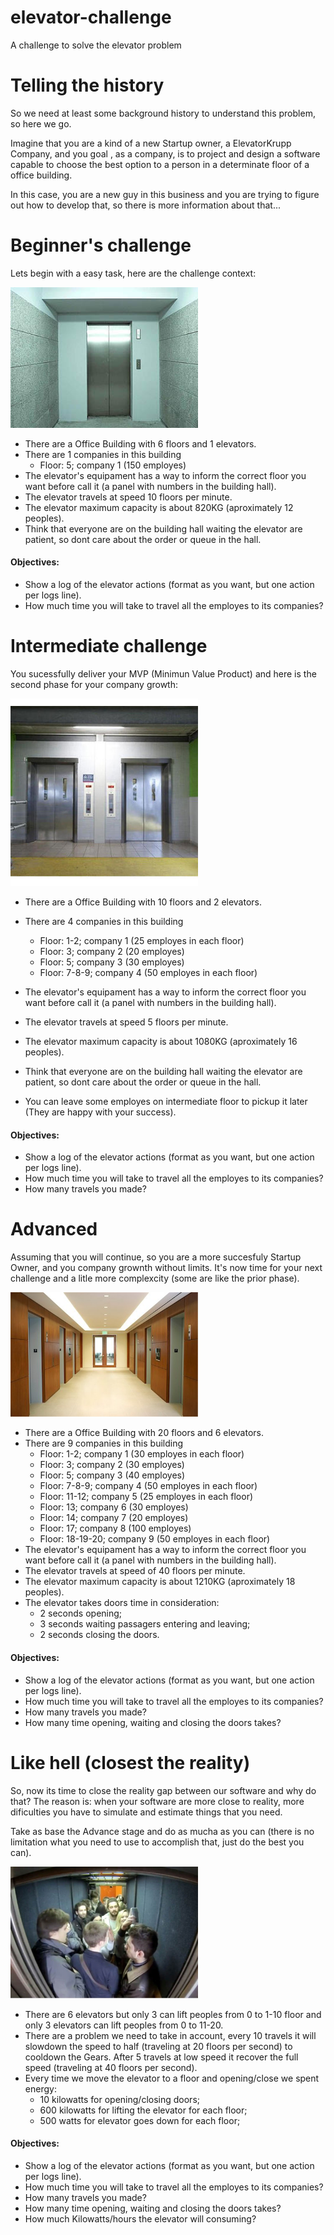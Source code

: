 # elevator-challenge
A challenge to solve the elevator problem

# Telling the history
So we need at least some background history to understand this problem, so here we go.

Imagine that you are a kind of a new Startup owner, a ElevatorKrupp Company, and you goal , as a company, is to project
and design a software capable to choose the best option to a person in a determinate floor of a office building.

In this case, you are a new guy in this business and you are trying to figure out how to develop that, so there is more information about that...

# Beginner's challenge

Lets begin with a easy task, here are the challenge context:

<img src="images/one-elevator.jpg" width="300">

- There are a Office Building with 6 floors and 1 elevators.
- There are 1 companies in this building
  - Floor: 5; company 1 (150 employes)
- The elevator's equipament has a way to inform the correct floor you want before call it (a panel with numbers in the building hall).
- The elevator travels at speed 10 floors per minute.
- The elevator maximum capacity is about 820KG (aproximately 12 peoples).
- Think that everyone are on the building hall waiting the elevator are patient, so dont care about the order or queue in the hall.

#### Objectives:

- Show a log of the elevator actions (format as you want, but one action per logs line).
- How much time you will take to travel all the employes to its companies?

# Intermediate challenge

You sucessfully deliver your MVP (Minimun Value Product) and here is the second phase for your company growth:

<img src="images/two-elevator.jpg" width="300">

- There are a Office Building with 10 floors and 2 elevators.
- There are 4 companies in this building
  - Floor: 1-2; company 1 (25 employes in each floor)
  - Floor: 3; company 2 (20 employes)
  - Floor: 5; company 3 (30 employes)
  - Floor: 7-8-9; company 4 (50 employes in each floor)

- The elevator's equipament has a way to inform the correct floor you want before call it (a panel with numbers in the building hall).
- The elevator travels at speed 5 floors per minute.
- The elevator maximum capacity is about 1080KG (aproximately 16 peoples).
- Think that everyone are on the building hall waiting the elevator are patient, so dont care about the order or queue in the hall.
- You can leave some employes on intermediate floor to pickup it later (They are happy with your success).

#### Objectives:

- Show a log of the elevator actions (format as you want, but one action per logs line).
- How much time you will take to travel all the employes to its companies?
- How many travels you made?

# Advanced

Assuming that you will continue, so you are a more succesfuly Startup Owner, and you company grownth without limits. It's now time for your next challenge and a litle more complexcity (some are like the prior phase).

<img src="images/six-elevator.jpg" width="300">

- There are a Office Building with 20 floors and 6 elevators.
- There are 9 companies in this building
  - Floor: 1-2; company 1 (30 employes in each floor)
  - Floor: 3; company 2 (30 employes)
  - Floor: 5; company 3 (40 employes)
  - Floor: 7-8-9; company 4 (50 employes in each floor)
  - Floor: 11-12; company 5 (25 employes in each floor)
  - Floor: 13; company 6 (30 employes)
  - Floor: 14; company 7 (20 employes)
  - Floor: 17; company 8 (100 employes)
  - Floor: 18-19-20; company 9 (50 employes in each floor)
- The elevator's equipament has a way to inform the correct floor you want before call it (a panel with numbers in the building hall).
- The elevator travels at speed of 40 floors per minute.
- The elevator maximum capacity is about 1210KG (aproximately 18 peoples).
- The elevator takes doors time in consideration:
    - 2 seconds opening;
    - 3 seconds waiting passagers entering and leaving;
    - 2 seconds closing the doors.


#### Objectives:

- Show a log of the elevator actions (format as you want, but one action per logs line).
- How much time you will take to travel all the employes to its companies?
- How many travels you made?
- How many time opening, waiting and closing the doors takes?

# Like hell (closest the reality)

So, now its time to close the reality gap between our software and why do that?
The reason is: when your software are more close to reality, more dificulties you have to simulate and estimate things that you need.

Take as base the Advance stage and do as mucha as you can (there is no limitation what you need to use to accomplish that, just do the best you can).

<img src="images/people-elevator.jpg" width="300">

- There are 6 elevators but only 3 can lift peoples from 0 to 1-10 floor and only 3 elevators can lift peoples from 0 to 11-20.
- There are a problem we need to take in account, every 10 travels it will slowdown the speed to half (traveling at 20 floors per second) to cooldown the Gears. After 5 travels at low speed it recover the full speed (traveling at 40 floors per second).
- Every time we move the elevator to a floor and opening/close we spent energy:
    - 10 kilowatts for opening/closing doors;
    - 600 kilowatts for lifting the elevator for each floor;
    - 500 watts for elevator goes down for each floor;

#### Objectives:

- Show a log of the elevator actions (format as you want, but one action per logs line).
- How much time you will take to travel all the employes to its companies?
- How many travels you made?
- How many time opening, waiting and closing the doors takes?
- How much Kilowatts/hours the elevator will consuming?
